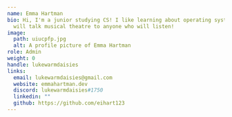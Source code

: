 ```yaml
---
name: Emma Hartman
bio: Hi, I'm a junior studying CS! I like learning about operating systems and
  will talk musical theatre to anyone who will listen!
image:
  path: uiucpfp.jpg
  alt: A profile picture of Emma Hartman
role: Admin
weight: 0
handle: lukewarmdaisies
links:
  email: lukewarmdaisies@gmail.com
  website: emmahartman.dev
  discord: lukewarmdaisies#1750
  linkedin: ""
  github: https://github.com/eihart123
---
```

